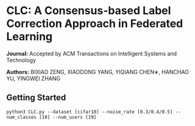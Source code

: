 # CLC: A Consensus-based Label Correction Approach in Federated Learning
**Journal:** Accepted by ACM Transactions on Intelligent Systems and Technology

**Authors:** BIXIAO ZENG, XIAODONG YANG, YIQIANG CHEN∗, HANCHAO YU, YINGWEI ZHANG



**Getting Started**
---

```pseudocode
python3 CLC.py --dataset [cifar10] --noise_rate [0.3/0.4/0.5] --num_classes [10] --num_users [19] 
```

